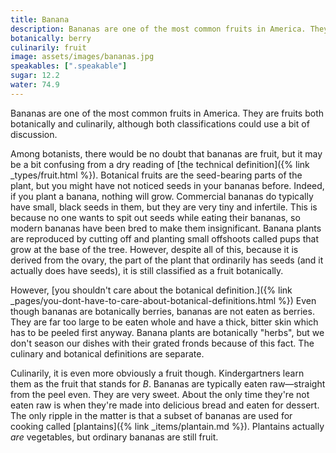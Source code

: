 ```yaml
---
title: Banana
description: Bananas are one of the most common fruits in America. They are fruits both botanically and culinarily, but both classifications have some nuance.
botanically: berry
culinarily: fruit
image: assets/images/bananas.jpg
speakables: [".speakable"]
sugar: 12.2
water: 74.9
---
```

<span class="speakable">Bananas are one of the most common fruits in America. They are fruits both botanically and culinarily</span>, although both classifications could use a bit of discussion.

Among botanists, there would be no doubt that bananas are fruit, but it may be a bit confusing from a dry reading of [the technical definition]({% link _types/fruit.html %}). Botanical fruits are the seed-bearing parts of the plant, but you might have not noticed seeds in your bananas before. Indeed, if you plant a banana, nothing will grow. Commercial bananas do typically have small, black seeds in them, but they are very tiny and infertile. This is because no one wants to spit out seeds while eating their bananas, so modern bananas have been bred to make them insignificant. Banana plants are reproduced by cutting off and planting small offshoots called pups that grow at the base of the tree. However, despite all of this, because it is derived from the ovary, the part of the plant that ordinarily has seeds (and it actually does have seeds), it is still classified as a fruit botanically.

However, [you shouldn't care about the botanical definition.]({% link _pages/you-dont-have-to-care-about-botanical-definitions.html %}) Even though bananas are botanically berries, bananas are not eaten as berries. They are far too large to be eaten whole and have a thick, bitter skin which has to be peeled first anyway. Banana plants are botanically "herbs", but we don't season our dishes with their grated fronds because of this fact. The culinary and botanical definitions are separate.

Culinarily, it is even more obviously a fruit though. Kindergartners learn them as the fruit that stands for *B*. Bananas are typically eaten raw—straight from the peel even. They are very sweet. About the only time they're not eaten raw is when they're made into delicious bread and eaten for dessert. The only ripple in the matter is that a subset of bananas are used for cooking called [plantains]({% link _items/plantain.md %}). Plantains actually *are* vegetables, but ordinary bananas are still fruit.